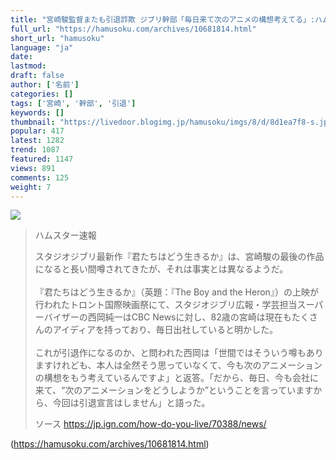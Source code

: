 ```yaml
---
title: "宮崎駿監督またも引退詐欺 ジブリ幹部「毎日来て次のアニメの構想考えてる」:ハムスター速報"
full_url: "https://hamusoku.com/archives/10681814.html"
short_url: "hamusoku"
language: "ja"
date: 
lastmod: 
draft: false
author: ['名前']
categories: []
tags: ['宮崎', '幹部', '引退']
keywords: []
thumbnail: "https://livedoor.blogimg.jp/hamusoku/imgs/8/d/8d1ea7f8-s.jpg"
popular: 417
latest: 1282
trend: 1087
featured: 1147
views: 891
comments: 125
weight: 7
---
```


![](https://livedoor.blogimg.jp/hamusoku/imgs/8/d/8d1ea7f8-s.jpg)

<blockquote><p>ハムスター速報</p><p>スタジオジブリ最新作『君たちはどう生きるか』は、宮崎駿の最後の作品になると長い間噂されてきたが、それは事実とは異なるようだ。<br> <br> 『君たちはどう生きるか』（英題：『The Boy and the Heron』）の上映が行われたトロント国際映画祭にて、スタジオジブリ広報・学芸担当スーパーバイザーの西岡純一はCBC Newsに対し、82歳の宮崎は現在もたくさんのアイディアを持っており、毎日出社していると明かした。<br> <br> これが引退作になるのか、と問われた西岡は「世間ではそういう噂もありますけれども、本人は全然そう思っていなくて、今も次のアニメーションの構想をもう考えているんですよ」と返答。「だから、毎日、今も会社に来て、“次のアニメーションをどうしようか”ということを言っていますから、今回は引退宣言はしません」と語った。<br></p>ソース <a href='https://jp.ign.com/how-do-you-live/70388/news/' target='blank'>https://jp.ign.com/how-do-you-live/70388/news/</a></blockquote>

(https://hamusoku.com/archives/10681814.html)
